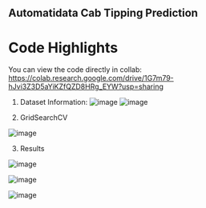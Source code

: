 ## Automatidata Cab Tipping Prediction
# Code Highlights
You can view the code directly in collab: https://colab.research.google.com/drive/1G7m79-hJvi3Z3D5aYiKZfQZD8HRg_EYW?usp=sharing
1. Dataset Information:
![image](https://github.com/user-attachments/assets/54bdf8c4-53e7-4e22-8df7-41638656ae59)
![image](https://github.com/user-attachments/assets/8881c862-a38e-456e-aa40-e5d544ad583b)

2. GridSearchCV

![image](https://github.com/user-attachments/assets/067836bb-be85-4fc1-9cdc-efdbafd17a8a)

3. Results

![image](https://github.com/user-attachments/assets/78ae54c1-12b4-47bd-a4fd-0e6209e8d316)


![image](https://github.com/user-attachments/assets/9a3fdb43-b191-471d-a97e-c0ee23a97508)

![image](https://github.com/user-attachments/assets/37c7806a-5c5e-4db6-bd7f-a7a479e65cbb)


